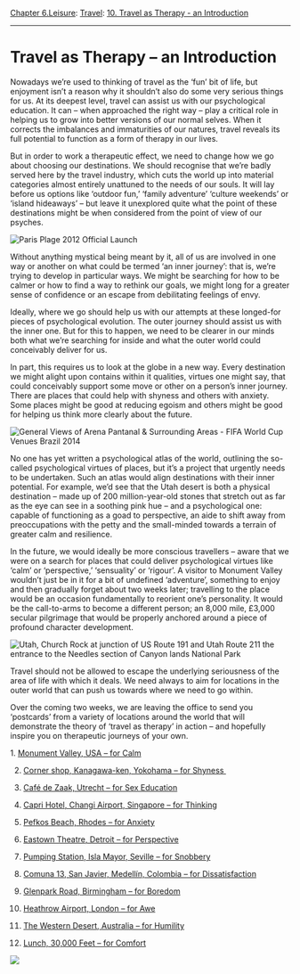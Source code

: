 [Chapter 6.Leisure](https://www.theschooloflife.com/thebookoflife/category/leisure/): [Travel](https://www.theschooloflife.com/thebookoflife/category/leisure/travel/): [10. Travel as Therapy - an Introduction](https://www.theschooloflife.com/thebookoflife/travel-as-therapy-an-introduction/)

* * *

# Travel as Therapy – an Introduction

Nowadays we’re used to thinking of travel as the ‘fun’ bit of life, but enjoyment isn’t a reason why it shouldn’t also do some very serious things for us. At its deepest level, travel can assist us with our psychological education. It can – when approached the right way – play a critical role in helping us to grow into better versions of our normal selves. When it corrects the imbalances and immaturities of our natures, travel reveals its full potential to function as a form of therapy in our lives.

But in order to work a therapeutic effect, we need to change how we go about choosing our destinations. We should recognise that we’re badly served here by the travel industry, which cuts the world up into material categories almost entirely unattuned to the needs of our souls. It will lay before us options like ‘outdoor fun,’ ‘family adventure’ ‘culture weekends’ or ‘island hideaways’ – but leave it unexplored quite what the point of these destinations might be when considered from the point of view of our psyches.

![Paris Plage 2012 Official Launch](https://www.theschooloflife.com/thebookoflife/wp-content/uploads/2014/09/1489435532.jpg)

Without anything mystical being meant by it, all of us are involved in one way or another on what could be termed ‘an inner journey’: that is, we’re trying to develop in particular ways. We might be searching for how to be calmer or how to find a way to rethink our goals, we might long for a greater sense of confidence or an escape from debilitating feelings of envy.

Ideally, where we go should help us with our attempts at these longed-for pieces of psychological evolution. The outer journey should assist us with the inner one. But for this to happen, we need to be clearer in our minds both what we’re searching for inside and what the outer world could conceivably deliver for us.

In part, this requires us to look at the globe in a new way. Every destination we might alight upon contains within it qualities, virtues one might say, that could conceivably support some move or other on a person’s inner journey. There are places that could help with shyness and others with anxiety. Some places might be good at reducing egoism and others might be good for helping us think more clearly about the future.

![General Views of Arena Pantanal & Surrounding Areas - FIFA World Cup Venues Brazil 2014](https://www.theschooloflife.com/thebookoflife/wp-content/uploads/2014/09/450362875.jpg)

No one has yet written a psychological atlas of the world, outlining the so-called psychological virtues of places, but it’s a project that urgently needs to be undertaken. Such an atlas would align destinations with their inner potential. For example, we’d see that the Utah desert is both a physical destination – made up of 200 million-year-old stones that stretch out as far as the eye can see in a soothing pink hue – and a psychological one: capable of functioning as a goad to perspective, an aide to shift away from preoccupations with the petty and the small-minded towards a terrain of greater calm and resilience.

In the future, we would ideally be more conscious travellers – aware that we were on a search for places that could deliver psychological virtues like ‘calm’ or ‘perspective,’ ‘sensuality’ or ‘rigour’. A visitor to Monument Valley wouldn’t just be in it for a bit of undefined ‘adventure’, something to enjoy and then gradually forget about two weeks later; travelling to the place would be an occasion fundamentally to reorient one’s personality. It would be the call-to-arms to become a different person; an 8,000 mile, £3,000 secular pilgrimage that would be properly anchored around a piece of profound character development.

![Utah, Church Rock at junction of US Route 191 and Utah Route 211 the entrance to the Needles section of Canyon lands National Park](https://www.theschooloflife.com/thebookoflife/wp-content/uploads/2014/09/179800813.jpg)

Travel should not be allowed to escape the underlying seriousness of the area of life with which it deals. We need always to aim for locations in the outer world that can push us towards where we need to go within.

Over the coming two weeks, we are leaving the office to send you ‘postcards’ from a variety of locations around the world that will demonstrate the theory of ‘travel as therapy’ in action – and hopefully inspire you on therapeutic journeys of your own.

1.&nbsp;[Monument Valley, USA – for Calm](http://www.thebookoflife.org/travel-as-therapy-monument-valley-usa-for-calm/)

2. [Corner shop, Kanagawa-ken, Yokohama – for Shyness&nbsp;](http://www.thebookoflife.org/travel-as-therapy-corner-shop-kanagawaken-yokohama-for-shyness/)

3. [Café de Zaak, Utrecht – for Sex Education](http://www.thebookoflife.org/travel-as-therapy-cafe-de-zaak-utrecht-for-sex-education/)&nbsp;

4. [Capri Hotel, Changi Airport, Singapore – for Thinking](http://www.thebookoflife.org/travel-as-therapy-capri-hotel-changi-airport-singapore-for-thinking/)

5. [Pefkos Beach, Rhodes – for Anxiety](http://www.thebookoflife.org/travel-as-therapy-pefkos-bech-rhodes-for-anxiety/)

6. [Eastown Theatre, Detroit – for Perspective](http://www.thebookoflife.org/travel-as-therapy-eastown-theatre-detroit-for-perspective/)&nbsp;

7. [Pumping Station, Isla Mayor, Seville – for Snobbery](http://www.thebookoflife.org/travel-as-therapy-pumping-station-isla-mayor-seville-for-snobbery/)

8. [Comuna 13, San Javier, Medellín, Colombia – for Dissatisfaction](http://www.thebookoflife.org/travel-as-therapy-comuna-13-san-javier-medellin-colombia-for-dissatisfaction/)

9. [Glenpark Road, Birmingham – for Boredom](http://www.thebookoflife.org/travel-as-therapy-glenpark-road-birmingham-for-boredom/)

10. [Heathrow Airport, London – for Awe](http://www.thebookoflife.org/the-hidden-beauty-of-heathrow/)

11. [The Western Desert, Australia – for Humility](http://www.thebookoflife.org/deserts-keep-us-sane/)

12. [Lunch, 30,000 Feet – for Comfort](http://www.thebookoflife.org/the-neglected-pleasure-of-airline-meals/)

[![](https://img.youtube.com/vi/aaExiKsvt9A/0.jpg)](https://www.youtube.com/embed/aaExiKsvt9A '')
